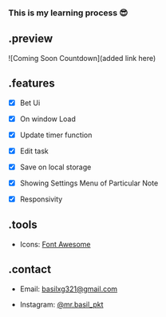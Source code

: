 ### This is my learning process 😎

## .preview

![Coming Soon Countdown](added link here)

## .features

- [x] Bet Ui

- [x] On window Load

- [x] Update timer function

- [x] Edit task

- [x] Save on local storage

- [x] Showing Settings Menu of Particular Note

- [x] Responsivity

## .tools

- Icons: [Font Awesome](https://fontawesome.com/icons)

## .contact

- Email: [basilxg321@gmail.com](mailto:basilxg321@gmail.com)

- Instagram: [@mr.basil_pkt](https://instagram.com/mr.basil_pkt)
